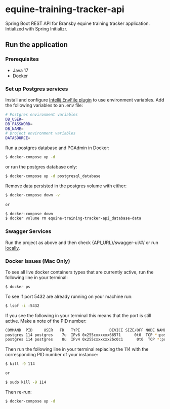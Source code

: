 # equine-training-tracker-api

Spring Boot REST API for Bransby equine training tracker application. Intialized with Spring Initializr.

## Run the application

### Prerequisites

  * Java 17
  * Docker

### Set up Postgres services

Install and configure [Intellij EnvFile plugin](https://plugins.jetbrains.com/plugin/7861-envfile) to use environment variables. Add the following variables to an .env file:

```bash
# Postgres environment variables
DB_USER=
DB_PASSWORD=
DB_NAME=
# project environment variables
DATASOURCE=
```

Run a postgres database and PGAdmin in Docker:
```bash
$ docker-compose up -d
```
or run the postgres database only:
```bash
$ docker-compose up -d postgresql_database
```
Remove data persisted in the postgres volume with either:
```bash
$ docker-compose down -v
 
or 

$ docker-compose down
$ docker volume rm equine-training-tracker-api_database-data
```

### Swagger Services

Run the project as above and then check {API_URL}/swagger-ui/#/ or run [locally](http://localhost:8080/swagger-ui/#/).

### Docker Issues (Mac Only)

To see all live docker containers types that are currently active, run the following line in your terminal:
```bash
$ docker ps
```
To see if port 5432 are already running on your machine run:
```bash
$ lsof -i :5432  
```
If you see the following in your terminal this means that the port is still active. Make a note of the PID number:
```bash
COMMAND  PID     USER   FD   TYPE             DEVICE SIZE/OFF NODE NAME
postgres 114 postgres    7u  IPv6 0x255cxxxxxx66571      0t0  TCP *:postgresql (LISTEN)
postgres 114 postgres    8u  IPv4 0x255cxxxxxx2bc0c1      0t0  TCP *:postgresql (LISTEN)
```
Then run the following line in your terminal replacing the 114 with the corresponding PID number of your instance: 
```bash
$ kill -9 114 

or 

$ sudo kill -9 114 

```
Then re-run:
```bash
$ docker-compose up -d
```

